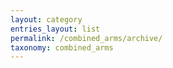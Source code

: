 ```yaml
---
layout: category
entries_layout: list
permalink: /combined_arms/archive/
taxonomy: combined_arms
---
```


<!-- {% include posts-category.html %} -->
